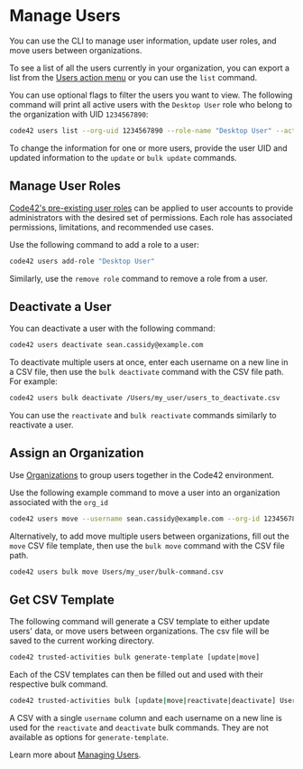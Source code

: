 # Manage Users

You can use the CLI to manage user information, update user roles, and move users between organizations.

To see a list of all the users currently in your organization, you can export a list from the [Users action menu](https://support.code42.com/Administrator/Cloud/Code42_console_reference/Users_reference#Action_menu) or you can use the  `list` command.

You can use optional flags to filter the users you want to view. The following command will print all active users with the `Desktop User` role who belong to the organization with UID `1234567890`:
```bash
code42 users list --org-uid 1234567890 --role-name "Desktop User" --active
```

To change the information for one or more users, provide the user UID and updated information to the `update` or `bulk update` commands.

## Manage User Roles

[Code42's pre-existing user roles](https://support.code42.com/Administrator/6/Monitoring_and_managing/Roles_resources/Roles_reference#Standard_roles) can be applied to user accounts to provide administrators with the desired set of permissions.  Each role has associated permissions, limitations, and recommended use cases.

Use the following command to add a role to a user:
```bash
code42 users add-role "Desktop User"
```

Similarly, use the `remove role` command to remove a role from a user.

## Deactivate a User

You can deactivate a user with the following command:
```bash
code42 users deactivate sean.cassidy@example.com
```

To deactivate multiple users at once, enter each username on a new line in a CSV file, then use the `bulk deactivate` command with the CSV file path. For example:
```bash
code42 users bulk deactivate /Users/my_user/users_to_deactivate.csv
```

You can use the `reactivate` and `bulk reactivate` commands similarly to reactivate a user.

## Assign an Organization

Use [Organizations](https://support.code42.com/Administrator/Cloud/Code42_console_reference/Organizations_reference) to group users together in the Code42 environment.

Use the following example command to move a user into an organization associated with the `org_id`
```bash
code42 users move --username sean.cassidy@example.com --org-id 1234567890
```

Alternatively, to add move multiple users between organizations, fill out the `move` CSV file template, then use the `bulk move` command with the CSV file path.
```bash
code42 users bulk move Users/my_user/bulk-command.csv
```

## Get CSV Template

The following command will generate a CSV template to either update users' data, or move users between organizations.  The csv file will be saved to the current working directory.
```bash
code42 trusted-activities bulk generate-template [update|move]
```

Each of the CSV templates can then be filled out and used with their respective bulk command.
```bash
code42 trusted-activities bulk [update|move|reactivate|deactivate] Users/my_user/bulk-command.csv
```

A CSV with a single `username` column and each username on a new line is used for the `reactivate` and `deactivate` bulk commands.  They are not available as options for `generate-template`.

Learn more about [Managing Users](../commands/users.md).
